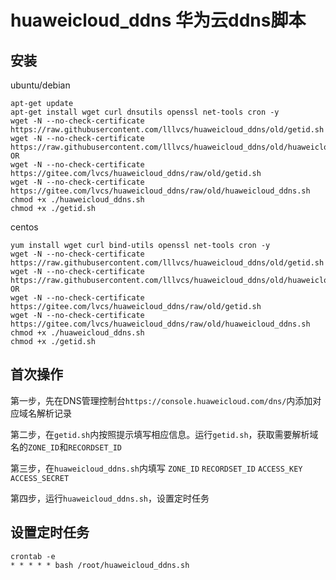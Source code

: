 # huaweicloud_ddns  华为云ddns脚本

## 安装
ubuntu/debian
```
apt-get update
apt-get install wget curl dnsutils openssl net-tools cron -y
wget -N --no-check-certificate https://raw.githubusercontent.com/lllvcs/huaweicloud_ddns/old/getid.sh
wget -N --no-check-certificate https://raw.githubusercontent.com/lllvcs/huaweicloud_ddns/old/huaweicloud_ddns.sh
OR
wget -N --no-check-certificate https://gitee.com/lvcs/huaweicloud_ddns/raw/old/getid.sh
wget -N --no-check-certificate https://gitee.com/lvcs/huaweicloud_ddns/raw/old/huaweicloud_ddns.sh
chmod +x ./huaweicloud_ddns.sh
chmod +x ./getid.sh
```

centos
```
yum install wget curl bind-utils openssl net-tools cron -y
wget -N --no-check-certificate https://raw.githubusercontent.com/lllvcs/huaweicloud_ddns/old/getid.sh
wget -N --no-check-certificate https://raw.githubusercontent.com/lllvcs/huaweicloud_ddns/old/huaweicloud_ddns.sh
OR
wget -N --no-check-certificate https://gitee.com/lvcs/huaweicloud_ddns/raw/old/getid.sh
wget -N --no-check-certificate https://gitee.com/lvcs/huaweicloud_ddns/raw/old/huaweicloud_ddns.sh
chmod +x ./huaweicloud_ddns.sh
chmod +x ./getid.sh
```

## 首次操作
第一步，先在DNS管理控制台```https://console.huaweicloud.com/dns/```内添加对应域名解析记录

第二步，在```getid.sh```内按照提示填写相应信息。运行```getid.sh```，获取需要解析域名的```ZONE_ID```和```RECORDSET_ID```

第三步，在```huaweicloud_ddns.sh```内填写 ```ZONE_ID``` ```RECORDSET_ID```  ```ACCESS_KEY``` ```ACCESS_SECRET```

第四步，运行```huaweicloud_ddns.sh```，设置定时任务

## 设置定时任务
```
crontab -e
* * * * * bash /root/huaweicloud_ddns.sh
```
